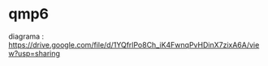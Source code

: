 # qmp6
diagrama : https://drive.google.com/file/d/1YQfrlPo8Ch_iK4FwnqPvHDinX7zixA6A/view?usp=sharing
